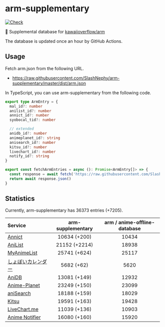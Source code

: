 # arm-supplementary

[![Check](https://github.com/SlashNephy/arm-supplementary/actions/workflows/check-node.yml/badge.svg)](https://github.com/SlashNephy/arm-supplementary/actions/workflows/check-node.yml)

💊 Supplemental database for [kawaiioverflow/arm](https://github.com/kawaiioverflow/arm)

The database is updated once an hour by GitHub Actions.

## Usage

Fetch arm.json from the following URL.

- https://raw.githubusercontent.com/SlashNephy/arm-supplementary/master/dist/arm.json

In TypeScript, you can use arm-supplementary from the following code.

```TypeScript
export type ArmEntry = {
  mal_id?: number
  anilist_id?: number
  annict_id?: number
  syobocal_tid?: number

  // extended
  anidb_id?: number
  animeplanet_id?: string
  anisearch_id?: number
  kitsu_id?: number
  livechart_id?: number
  notify_id?: string
}

export const fetchArmEntries = async (): Promise<ArmEntry[]> => {
  const response = await fetch('https://raw.githubusercontent.com/SlashNephy/arm-supplementary/master/dist/arm.json')
  return await response.json()
}
```

## Statistics

Currently, arm-supplementary has 36373 entries (+7205).

| Service                                     | arm-supplementary | arm / anime-offline-database |
| :------------------------------------------ | :---------------: | :--------------------------: |
| [Annict](https://annict.com)                |   10634 (+200)    |            10434             |
| [AniList](https://anilist.co)               |   21152 (+2214)   |            18938             |
| [MyAnimeList](https://myanimelist.net)      |   25741 (+624)    |            25117             |
| [しょぼいカレンダー](https://cal.syoboi.jp) |    5682 (+62)     |             5620             |
| [AniDB](https://anidb.net)                  |   13081 (+149)    |            12932             |
| [Anime-Planet](https://anime-planet.com)    |   23249 (+150)    |            23099             |
| [aniSearch](https://anisearch.com)          |   18188 (+159)    |            18029             |
| [Kitsu](https://kitsu.io)                   |   19591 (+163)    |            19428             |
| [LiveChart.me](https://livechart.me)        |   11039 (+136)    |            10903             |
| [Anime Notifier](https://notify.moe)        |   16080 (+160)    |            15920             |
